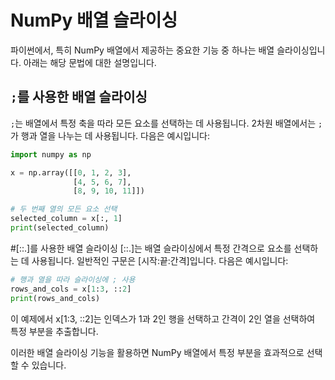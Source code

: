 # NumPy 배열 슬라이싱

파이썬에서, 특히 NumPy 배열에서 제공하는 중요한 기능 중 하나는 배열 슬라이싱입니다. 아래는 해당 문법에 대한 설명입니다.

## `;`를 사용한 배열 슬라이싱

`;`는 배열에서 특정 축을 따라 모든 요소를 선택하는 데 사용됩니다. 2차원 배열에서는 `;`가 행과 열을 나누는 데 사용됩니다. 다음은 예시입니다:

```python
import numpy as np

x = np.array([[0, 1, 2, 3],
              [4, 5, 6, 7],
              [8, 9, 10, 11]])

# 두 번째 열의 모든 요소 선택
selected_column = x[:, 1]
print(selected_column)
```
#[::.]를 사용한 배열 슬라이싱
[::.]는 배열 슬라이싱에서 특정 간격으로 요소를 선택하는 데 사용됩니다. 일반적인 구문은 [시작:끝:간격]입니다. 다음은 예시입니다:

```python
# 행과 열을 따라 슬라이싱에 ; 사용
rows_and_cols = x[1:3, ::2]
print(rows_and_cols)
```
이 예제에서 x[1:3, ::2]는 인덱스가 1과 2인 행을 선택하고 간격이 2인 열을 선택하여 특정 부분을 추출합니다.

이러한 배열 슬라이싱 기능을 활용하면 NumPy 배열에서 특정 부분을 효과적으로 선택할 수 있습니다.
